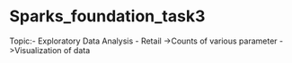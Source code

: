 # Sparks_foundation_task3
Topic:- Exploratory Data Analysis - Retail
->Counts of various parameter
->Visualization of data 


